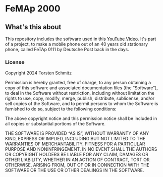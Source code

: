 # FeMAp 2000

## What's this about

This repository includes the software used in this [YouTube Video](https://youtu.be/...). It's part of a project, to make a mobile phone out of an 40 years old stationary phone, called FeTAp 0111 by Deutsche Post back in the days.


### License

Copyright 2024 Torsten Schmitz

Permission is hereby granted, free of charge, to any person obtaining a copy of this software and associated documentation files (the “Software”), to deal in the Software without restriction, including without limitation the rights to use, copy, modify, merge, publish, distribute, sublicense, and/or sell copies of the Software, and to permit persons to whom the Software is furnished to do so, subject to the following conditions:

The above copyright notice and this permission notice shall be included in all copies or substantial portions of the Software.

THE SOFTWARE IS PROVIDED “AS IS”, WITHOUT WARRANTY OF ANY KIND, EXPRESS OR IMPLIED, INCLUDING BUT NOT LIMITED TO THE WARRANTIES OF MERCHANTABILITY, FITNESS FOR A PARTICULAR PURPOSE AND NONINFRINGEMENT. IN NO EVENT SHALL THE AUTHORS OR COPYRIGHT HOLDERS BE LIABLE FOR ANY CLAIM, DAMAGES OR OTHER LIABILITY, WHETHER IN AN ACTION OF CONTRACT, TORT OR OTHERWISE, ARISING FROM, OUT OF OR IN CONNECTION WITH THE SOFTWARE OR THE USE OR OTHER DEALINGS IN THE SOFTWARE.